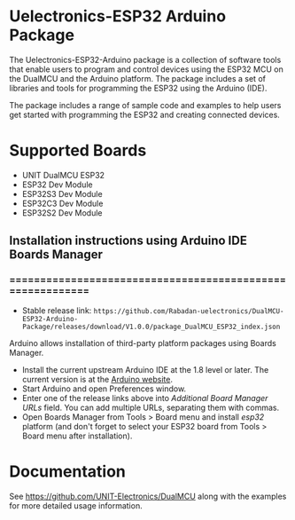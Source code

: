 # Uelectronics-ESP32 Arduino Package
The Uelectronics-ESP32-Arduino package is a collection of software tools that enable users to program and control devices using the ESP32 MCU on the DualMCU and the Arduino platform. The package includes a set of libraries and tools for programming the ESP32 using the Arduino (IDE).

The package includes a range of sample code and examples to help users get started with programming the ESP32 and creating connected devices.

# Supported Boards
* UNIT DualMCU ESP32
* ESP32 Dev Module
* ESP32S3 Dev Module
* ESP32C3 Dev Module
* ESP32S2 Dev Module

## Installation instructions using Arduino IDE Boards Manager
### ==========================================================

- Stable release link: `https://github.com/Rabadan-uelectronics/DualMCU-ESP32-Arduino-Package/releases/download/V1.0.0/package_DualMCU_ESP32_index.json`

Arduino allows installation of third-party platform packages using Boards Manager. 

- Install the current upstream Arduino IDE at the 1.8 level or later. The current version is at the [Arduino website](http://www.arduino.cc/en/main/software).
- Start Arduino and open Preferences window.
- Enter one of the release links above into *Additional Board Manager URLs* field. You can add multiple URLs, separating them with commas.
- Open Boards Manager from Tools > Board menu and install *esp32* platform (and don't forget to select your ESP32 board from Tools > Board menu after installation).

# Documentation
See https://github.com/UNIT-Electronics/DualMCU along with the examples for more detailed usage information.
